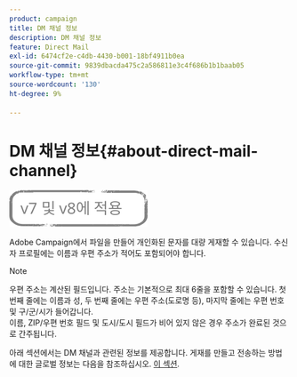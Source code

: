 ```yaml
---
product: campaign
title: DM 채널 정보
description: DM 채널 정보
feature: Direct Mail
exl-id: 6474cf2e-c4db-4430-b001-18bf4911b0ea
source-git-commit: 9839dbacda475c2a586811e3c4f686b1b1baab05
workflow-type: tm+mt
source-wordcount: '130'
ht-degree: 9%

---
```


# DM 채널 정보{#about-direct-mail-channel}

![](../../assets/common.svg)

Adobe Campaign에서 파일을 만들어 개인화된 문자를 대량 게재할 수 있습니다. 수신자 프로필에는 이름과 우편 주소가 적어도 포함되어야 합니다.

>[!NOTE]
>
>우편 주소는 계산된 필드입니다. 주소는 기본적으로 최대 6줄을 포함할 수 있습니다. 첫 번째 줄에는 이름과 성, 두 번째 줄에는 우편 주소(도로명 등), 마지막 줄에는 우편 번호 및 구/군/시가 들어갑니다.\
>이름, ZIP/우편 번호 필드 및 도시/도시 필드가 비어 있지 않은 경우 주소가 완료된 것으로 간주됩니다.

아래 섹션에서는 DM 채널과 관련된 정보를 제공합니다. 게재를 만들고 전송하는 방법에 대한 글로벌 정보는 다음을 참조하십시오. [이 섹션](steps-about-delivery-creation-steps.md).

